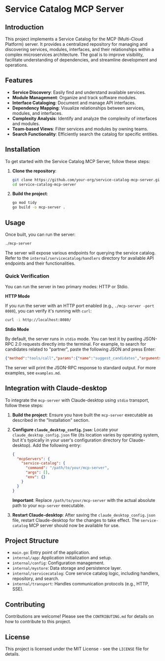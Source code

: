 # Service Catalog MCP Server

## Introduction

This project implements a Service Catalog for the MCP (Multi-Cloud Platform) server. It provides a centralized repository for managing and discovering services, modules, interfaces, and their relationships within a complex microservices architecture. The goal is to improve visibility, facilitate understanding of dependencies, and streamline development and operations.

## Features

- **Service Discovery**: Easily find and understand available services.
- **Module Management**: Organize and track software modules.
- **Interface Cataloging**: Document and manage API interfaces.
- **Dependency Mapping**: Visualize relationships between services, modules, and interfaces.
- **Complexity Analysis**: Identify and analyze the complexity of interfaces and modules.
- **Team-based Views**: Filter services and modules by owning teams.
- **Search Functionality**: Efficiently search the catalog for specific entities.

## Installation

To get started with the Service Catalog MCP Server, follow these steps:

1.  **Clone the repository**:
    ```bash
    git clone https://github.com/your-org/service-catalog-mcp-server.git
    cd service-catalog-mcp-server
    ```

2.  **Build the project**:
    ```bash
    go mod tidy
    go build -o mcp-server .
    ```

## Usage

Once built, you can run the server:

```bash
./mcp-server
```

The server will expose various endpoints for querying the service catalog. Refer to the `internal/servicecatalog/handlers` directory for available API endpoints and their functionalities.

### Quick Verification

You can run the server in two primary modes: HTTP or Stdio.

**HTTP Mode**

If you run the server with an HTTP port enabled (e.g., `./mcp-server -port 8080`), you can verify it's running with `curl`:

```bash
curl -i http://localhost:8080/
```

**Stdio Mode**

By default, the server runs in `stdio` mode. You can test it by pasting JSON-RPC 2.0 requests directly into the terminal. For example, to search for candidates related to "partner", paste the following JSON and press Enter:

```json
{"method":"tools/call","params":{"name":"suggest_candidates","arguments":{"keyword":"partner"}},"jsonrpc":"2.0","id":9}
```
The server will print the JSON-RPC response to standard output. For more examples, see `examples.md`.

## Integration with Claude-desktop

To integrate the `mcp-server` with Claude-desktop using `stdio` transport, follow these steps:

1.  **Build the project**:
    Ensure you have built the `mcp-server` executable as described in the "Installation" section.

2.  **Configure `claude_desktop_config.json`**:
    Locate your `claude_desktop_config.json` file (its location varies by operating system, but it's typically in your user's configuration directory for Claude-desktop). Add the following entry:

    ```json
    {
      "mcpServers": {
        "service-catalog": {
          "command": "/path/to/your/mcp-server",
          "args": [],
          "env": {}
        }
      }
    }
    ```
    **Important**: Replace `/path/to/your/mcp-server` with the actual absolute path to your `mcp-server` executable.

3.  **Restart Claude-desktop**:
    After saving the `claude_desktop_config.json` file, restart Claude-desktop for the changes to take effect. The `service-catalog` MCP server should now be available for use.

## Project Structure

- `main.go`: Entry point of the application.
- `internal/app`: Application initialization and setup.
- `internal/config`: Configuration management.
- `internal/mystore`: Data storage and persistence layer.
- `internal/servicecatalog`: Core service catalog logic, including handlers, repository, and search.
- `internal/transport`: Handles communication protocols (e.g., HTTP, SSE).

## Contributing

Contributions are welcome! Please see the `CONTRIBUTING.md` for details on how to contribute to this project.

## License

This project is licensed under the MIT License - see the `LICENSE` file for details.